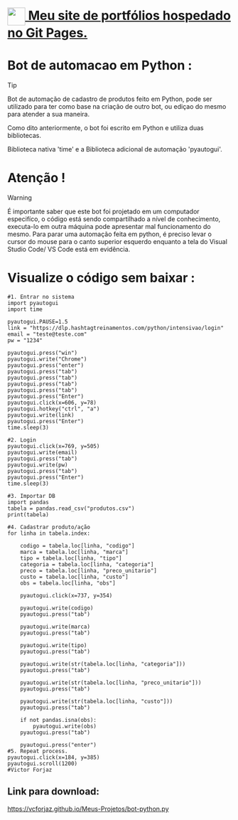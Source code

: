 <h1><a href="https://vcforjaz.github.io/Meus-Projetos/"><img align="center" width="40px" src="https://vcforjaz.github.io/Meus-Projetos/favicon.ico"></a><a href="https://vcforjaz.github.io/Meus-Projetos/"><span> Meu site de portfólios hospedado no Git Pages.</span></a></h1>

# Bot de automacao em Python :
> [!Tip]
> <p>Bot de automação de cadastro de produtos feito em Python, pode ser utilizado para ter como base na criação de outro bot, ou ediçao do mesmo para atender a sua maneira.</p>
<p>Como dito anteriormente, o bot foi escrito em Python e utiliza duas bibliotecas. </p>
<p>Biblioteca nativa 'time' e a Biblioteca adicional de automação 'pyautogui'.</p>

# Atenção !
> [!WARNING]
> É importante saber que este bot foi projetado em um computador especifíco, o código está sendo compartilhado a nível de conhecimento, executa-lo em outra máquina pode apresentar mal funcionamento do mesmo. Para parar uma automação feita em python, é preciso levar o cursor do mouse para o canto superior esquerdo enquanto a tela do Visual Studio Code/ VS Code está em evidência.

# Visualize o código sem baixar :
    #1. Entrar no sistema
    import pyautogui        
    import time
    
    pyautogui.PAUSE=1.5
    link = "https://dlp.hashtagtreinamentos.com/python/intensivao/login"
    email = "teste@teste.com"
    pw = "1234"
    
    pyautogui.press("win")
    pyautogui.write("Chrome")
    pyautogui.press("enter")
    pyautogui.press("tab")
    pyautogui.press("tab")
    pyautogui.press("tab")
    pyautogui.press("tab")
    pyautogui.press("Enter")
    pyautogui.click(x=606, y=78)
    pyautogui.hotkey("ctrl", "a")
    pyautogui.write(link)
    pyautogui.press("Enter")
    time.sleep(3)
    
    #2. Login
    pyautogui.click(x=769, y=505)
    pyautogui.write(email)
    pyautogui.press("tab")
    pyautogui.write(pw)
    pyautogui.press("tab")
    pyautogui.press("Enter")
    time.sleep(3)
    
    #3. Importar DB
    import pandas
    tabela = pandas.read_csv("produtos.csv")
    print(tabela)

    #4. Cadastrar produto/ação
    for linha in tabela.index:

        codigo = tabela.loc[linha, "codigo"]
        marca = tabela.loc[linha, "marca"]
        tipo = tabela.loc[linha, "tipo"]
        categoria = tabela.loc[linha, "categoria"]
        preco = tabela.loc[linha, "preco_unitario"]
        custo = tabela.loc[linha, "custo"]
        obs = tabela.loc[linha, "obs"]
        
        pyautogui.click(x=737, y=354)
    
        pyautogui.write(codigo)
        pyautogui.press("tab")
    
        pyautogui.write(marca)
        pyautogui.press("tab")
    
        pyautogui.write(tipo)
        pyautogui.press("tab")
    
        pyautogui.write(str(tabela.loc[linha, "categoria"]))
        pyautogui.press("tab")
    
        pyautogui.write(str(tabela.loc[linha, "preco_unitario"]))
        pyautogui.press("tab")
    
        pyautogui.write(str(tabela.loc[linha, "custo"]))
        pyautogui.press("tab")
    
        if not pandas.isna(obs):
            pyautogui.write(obs)
        pyautogui.press("tab")
    
        pyautogui.press("enter")
    #5. Repeat process.
    pyautogui.click(x=184, y=385)
    pyautogui.scroll(1200)
    #Victor Forjaz

## Link para download:
https://vcforjaz.github.io/Meus-Projetos/bot-python.py
